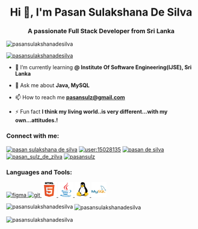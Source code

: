 <h1 align="center">Hi 👋, I'm Pasan Sulakshana De Silva</h1>
<h3 align="center">A passionate Full Stack Developer from Sri Lanka</h3>

<p align="left"> <img src="https://komarev.com/ghpvc/?username=pasansulakshanadesilva&label=Profile%20views&color=0e75b6&style=flat" alt="pasansulakshanadesilva" /> </p>

<p align="left"> <a href="https://github.com/ryo-ma/github-profile-trophy"><img src="https://github-profile-trophy.vercel.app/?username=pasansulakshanadesilva" alt="pasansulakshanadesilva" /></a> </p>

- 🌱 I’m currently learning **@ Institute Of Software Engineering(IJSE), Sri Lanka**

- 💬 Ask me about **Java, MySQL**

- 📫 How to reach me **pasansulz@gmail.com**

- ⚡ Fun fact **I think my living world..is very different...with my own...attitudes.!**

<h3 align="left">Connect with me:</h3>
<p align="left">
<a href="https://linkedin.com/in/pasan sulakshana de silva" target="blank"><img align="center" src="https://raw.githubusercontent.com/rahuldkjain/github-profile-readme-generator/master/src/images/icons/Social/linked-in-alt.svg" alt="pasan sulakshana de silva" height="30" width="40" /></a>
<a href="https://stackoverflow.com/users/user:15028135" target="blank"><img align="center" src="https://raw.githubusercontent.com/rahuldkjain/github-profile-readme-generator/master/src/images/icons/Social/stack-overflow.svg" alt="user:15028135" height="30" width="40" /></a>
<a href="https://fb.com/pasan de silva" target="blank"><img align="center" src="https://raw.githubusercontent.com/rahuldkjain/github-profile-readme-generator/master/src/images/icons/Social/facebook.svg" alt="pasan de silva" height="30" width="40" /></a>
<a href="https://instagram.com/pasan_sulz_de_zilva" target="blank"><img align="center" src="https://raw.githubusercontent.com/rahuldkjain/github-profile-readme-generator/master/src/images/icons/Social/instagram.svg" alt="pasan_sulz_de_zilva" height="30" width="40" /></a>
<a href="https://www.hackerrank.com/pasansulz" target="blank"><img align="center" src="https://raw.githubusercontent.com/rahuldkjain/github-profile-readme-generator/master/src/images/icons/Social/hackerrank.svg" alt="pasansulz" height="30" width="40" /></a>
</p>

<h3 align="left">Languages and Tools:</h3>
<p align="left"> <a href="https://www.figma.com/" target="_blank" rel="noreferrer"> <img src="https://www.vectorlogo.zone/logos/figma/figma-icon.svg" alt="figma" width="40" height="40"/> </a> <a href="https://git-scm.com/" target="_blank" rel="noreferrer"> <img src="https://www.vectorlogo.zone/logos/git-scm/git-scm-icon.svg" alt="git" width="40" height="40"/> </a> <a href="https://www.w3.org/html/" target="_blank" rel="noreferrer"> <img src="https://raw.githubusercontent.com/devicons/devicon/master/icons/html5/html5-original-wordmark.svg" alt="html5" width="40" height="40"/> </a> <a href="https://www.java.com" target="_blank" rel="noreferrer"> <img src="https://raw.githubusercontent.com/devicons/devicon/master/icons/java/java-original.svg" alt="java" width="40" height="40"/> </a> <a href="https://www.linux.org/" target="_blank" rel="noreferrer"> <img src="https://raw.githubusercontent.com/devicons/devicon/master/icons/linux/linux-original.svg" alt="linux" width="40" height="40"/> </a> <a href="https://www.mysql.com/" target="_blank" rel="noreferrer"> <img src="https://raw.githubusercontent.com/devicons/devicon/master/icons/mysql/mysql-original-wordmark.svg" alt="mysql" width="40" height="40"/> </a> </p>

<p><img align="left" src="https://github-readme-stats.vercel.app/api/top-langs?username=pasansulakshanadesilva&show_icons=true&locale=en&layout=compact" alt="pasansulakshanadesilva" /></p>

<p>&nbsp;<img align="center" src="https://github-readme-stats.vercel.app/api?username=pasansulakshanadesilva&show_icons=true&locale=en" alt="pasansulakshanadesilva" /></p>

<p><img align="center" src="https://github-readme-streak-stats.herokuapp.com/?user=pasansulakshanadesilva&" alt="pasansulakshanadesilva" /></p>
